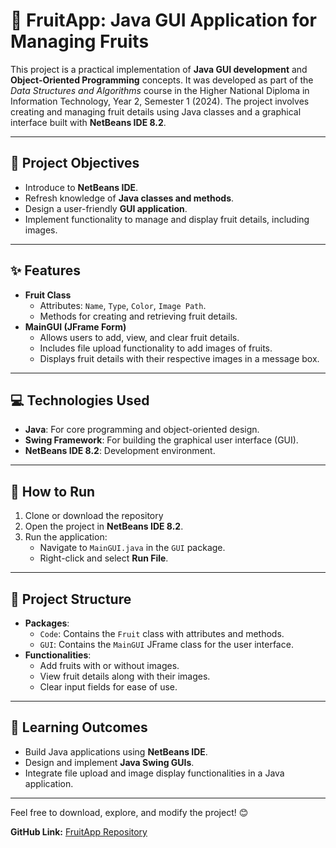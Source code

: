 <!DOCTYPE html>
<html lang="en">
<head>
    <meta charset="UTF-8">
    <meta name="viewport" content="width=device-width, initial-scale=1.0">
</head>
<body>
    <h1>🍎 FruitApp: Java GUI Application for Managing Fruits</h1>
    <p>
        This project is a practical implementation of <strong>Java GUI development</strong> and 
        <strong>Object-Oriented Programming</strong> concepts. It was developed as part of the 
        <em>Data Structures and Algorithms</em> course in the Higher National Diploma in Information Technology, 
        Year 2, Semester 1 (2024). The project involves creating and managing fruit details using Java classes and 
        a graphical interface built with <strong>NetBeans IDE 8.2</strong>.
    </p>

   <hr>

   <h2>📌 Project Objectives</h2>
    <ul>
        <li>Introduce to <strong>NetBeans IDE</strong>.</li>
        <li>Refresh knowledge of <strong>Java classes and methods</strong>.</li>
        <li>Design a user-friendly <strong>GUI application</strong>.</li>
        <li>Implement functionality to manage and display fruit details, including images.</li>
    </ul>

   <hr>

   <h2>✨ Features</h2>
    <ul>
        <li><strong>Fruit Class</strong>
            <ul>
                <li>Attributes: <code>Name</code>, <code>Type</code>, <code>Color</code>, <code>Image Path</code>.</li>
                <li>Methods for creating and retrieving fruit details.</li>
            </ul>
        </li>
        <li><strong>MainGUI (JFrame Form)</strong>
            <ul>
                <li>Allows users to add, view, and clear fruit details.</li>
                <li>Includes file upload functionality to add images of fruits.</li>
                <li>Displays fruit details with their respective images in a message box.</li>
            </ul>
        </li>
    </ul>

   <hr>

   <h2>💻 Technologies Used</h2>
    <ul>
        <li><strong>Java</strong>: For core programming and object-oriented design.</li>
        <li><strong>Swing Framework</strong>: For building the graphical user interface (GUI).</li>
        <li><strong>NetBeans IDE 8.2</strong>: Development environment.</li>
    </ul>

   <hr>

   <h2>🚀 How to Run</h2>
    <ol>
        <li>Clone or download the repository</li>
        <li>Open the project in <strong>NetBeans IDE 8.2</strong>.</li>
        <li>Run the application:
            <ul>
                <li>Navigate to <code>MainGUI.java</code> in the <code>GUI</code> package.</li>
                <li>Right-click and select <strong>Run File</strong>.</li>
            </ul>
        </li>
    </ol>

   <hr>

   <h2>📂 Project Structure</h2>
    <ul>
        <li><strong>Packages</strong>:
            <ul>
                <li><code>Code</code>: Contains the <code>Fruit</code> class with attributes and methods.</li>
                <li><code>GUI</code>: Contains the <code>MainGUI</code> JFrame class for the user interface.</li>
            </ul>
        </li>
        <li><strong>Functionalities</strong>:
            <ul>
                <li>Add fruits with or without images.</li>
                <li>View fruit details along with their images.</li>
                <li>Clear input fields for ease of use.</li>
            </ul>
        </li>
    </ul>

   <hr>

   <h2>🌟 Learning Outcomes</h2>
    <ul>
        <li>Build Java applications using <strong>NetBeans IDE</strong>.</li>
        <li>Design and implement <strong>Java Swing GUIs</strong>.</li>
        <li>Integrate file upload and image display functionalities in a Java application.</li>
    </ul>

   <hr>

   <p>Feel free to download, explore, and modify the project! 😊</p>
    <p><strong>GitHub Link:</strong> <a href="https://github.com/yourusername/FruitApp" target="_blank">FruitApp Repository</a></p>
</body>
</html>
